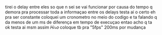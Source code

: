 tirei o delay entre eles
so que
n sei se vai funcionar por causa do tempo q demora pra processar toda a informaçao entre os delays
testa ai
o certo eh pra ser constante
coloquei um cronometro no meio do codigo e ta falando q da menos de um ms de diferença em tempo de execuçao
entao acho q ta ok
testa ai msm assim
𝐻𝒾𝓇𝑜
coloque tb pra "5fps"
200ms por mudança